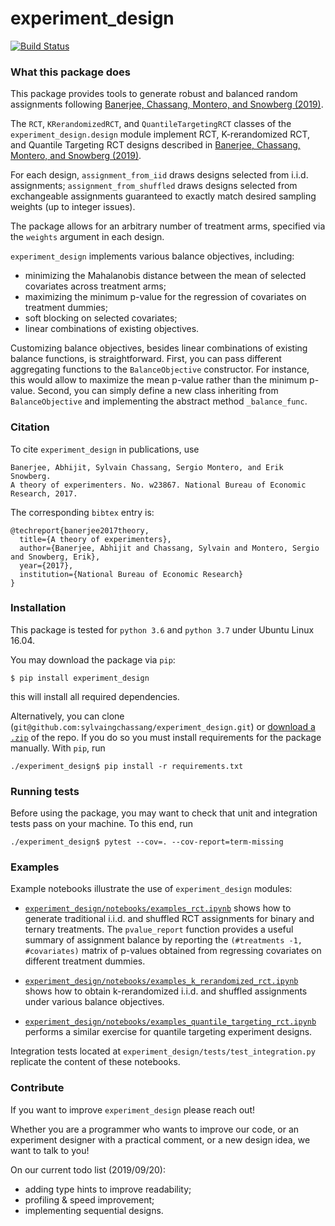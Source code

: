 # experiment_design
[![Build Status](https://travis-ci.com/sylvaingchassang/experiment_design.svg?branch=master)](https://travis-ci.com/sylvaingchassang/experiment_design)

### What this package does

This package provides tools to generate robust and balanced random assignments
following [Banerjee, Chassang, Montero, and Snowberg (2019)](https://www.sylvainchassang.org/assets/papers/adversarial_experimentation.pdf).

The `RCT`, `KRerandomizedRCT`, and `QuantileTargetingRCT` classes of
 the `experiment_design.design` module implement RCT, K-rerandomized
 RCT, and Quantile Targeting RCT designs described in [Banerjee, Chassang, Montero, and Snowberg (2019)](https://www.sylvainchassang.org/assets/papers/adversarial_experimentation.pdf).
  
For each design, `assignment_from_iid` draws designs selected from i.i.d. assignments;
  `assignment_from_shuffled` draws designs selected from exchangeable
  assignments guaranteed to exactly match desired sampling weights (up to
  integer issues).

The package allows for an arbitrary number of treatment arms, specified via
the `weights` argument in each design.

`experiment_design` implements various balance objectives, including:   
 - minimizing the Mahalanobis distance between the mean of selected
    covariates  across treatment arms;   
 - maximizing the minimum p-value for the regression of covariates on
     treatment dummies;   
 - soft blocking on selected covariates;   
 - linear combinations of existing objectives.

Customizing balance objectives, besides linear combinations of existing balance functions, is straightforward. First, you can pass different 
aggregating functions to the `BalanceObjective` constructor. For instance, this would allow to maximize the mean p-value rather than the minimum p-value. Second, you can simply define a new class inheriting from `BalanceObjective`  and implementing the abstract method `_balance_func`.


### Citation

To cite `experiment_design` in publications, use    
```
Banerjee, Abhijit, Sylvain Chassang, Sergio Montero, and Erik Snowberg.   
A theory of experimenters. No. w23867. National Bureau of Economic Research, 2017.
```
The corresponding `bibtex` entry is:   
```
@techreport{banerjee2017theory,   
  title={A theory of experimenters},   
  author={Banerjee, Abhijit and Chassang, Sylvain and Montero, Sergio and Snowberg, Erik},   
  year={2017},   
  institution={National Bureau of Economic Research}   
}
```

### Installation

This package is tested for `python 3.6` and `python 3.7` under Ubuntu
Linux 16.04.

You may download the package via `pip`:

`$ pip install experiment_design`

this will install all required dependencies.

Alternatively, you can clone (`git@github.com:sylvaingchassang/experiment_design.git`) or [download a `.zip`](https://github.com/sylvaingchassang/experiment_design/archive/master.zip) of the repo. If you
do so you must install requirements for the package manually. With `pip`, run   

`./experiment_design$ pip install -r requirements.txt`

### Running tests

Before using the package, you may want to check that unit and
integration tests pass on your machine. To this end, run

`./experiment_design$ pytest --cov=. --cov-report=term-missing`

### Examples

Example notebooks illustrate the use of `experiment_design` modules:
 - [`experiment_design/notebooks/examples_rct.ipynb`](https://github.com/sylvaingchassang/experiment_design/blob/master/notebooks/examples_rct.ipynb) shows how to generate
 traditional i.i.d. and shuffled RCT assignments for binary and ternary
 treatments. The `pvalue_report` function provides a useful summary of
 assignment balance by reporting the `(#treatments -1, #covariates)`
 matrix of p-values obtained from regressing covariates on different
 treatment dummies.

 - [`experiment_design/notebooks/examples_k_rerandomized_rct.ipynb`](https://github.com/sylvaingchassang/experiment_design/blob/master/notebooks/examples_k_rerandomized_rct.ipynb) shows how to
 obtain k-rerandomized i.i.d. and shuffled assignments under various balance
  objectives.

  - [`experiment_design/notebooks/examples_quantile_targeting_rct.ipynb`](https://github.com/sylvaingchassang/experiment_design/blob/master/notebooks/examples_quantile_targeting_rct.ipynb) performs a
   similar exercise for quantile targeting experiment designs.

Integration tests located at `experiment_design/tests/test_integration.py` replicate
the content of these notebooks.

### Contribute

If you want to improve `experiment_design` please reach out! 

Whether you are a programmer who wants to improve our code, or an experiment designer with a
practical comment, or a new design idea, we want to talk to you!

On our current todo list (2019/09/20):   
 - adding type hints to improve readability;   
 - profiling & speed improvement;   
 - implementing sequential designs.   
